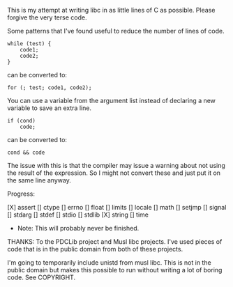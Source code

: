 
This is my attempt at writing libc in as little lines of C as possible.
Please forgive the very terse code.

Some patterns that I've found useful to reduce the number of lines of code.

```
while (test) {
    code1;
    code2;
}
```

can be converted to:

```
for (; test; code1, code2);
```

You can use a variable from the argument list instead of declaring a new
variable to save an extra line.

```
if (cond)
    code;
```

can be converted to:

```
cond && code
```

The issue with this is that the compiler may issue a warning about not
using the result of the expression. So I might not convert these and
just put it on the same line anyway.

Progress:

[X] assert
[] ctype
[] errno
[] float
[] limits
[] locale
[] math
[] setjmp
[] signal
[] stdarg
[] stdef
[] stdio
[] stdlib
[X] string
[] time

* Note: This will probably never be finished.

THANKS:
To the PDCLib project and Musl libc projects. I've used pieces of code that
is in the public domain from both of these projects.

I'm going to temporarily include unistd from musl libc. This is not in the
public domain but makes this possible to run without writing a lot of boring
code. See COPYRIGHT.



